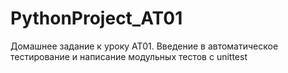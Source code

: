 # PythonProject_AT01
Домашнее задание к уроку AT01. Введение в автоматическое тестирование и написание модульных тестов с unittest
